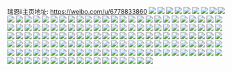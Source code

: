 瑞恩ii主页地址: https://weibo.com/u/6778833860 
![](https://wx4.sinaimg.cn/mw2000/007oLim0ly1h9g71hoxicj30zu25ohdu.jpg) 
![](https://wx4.sinaimg.cn/mw2000/007oLim0ly1h9dsjofvifj30oj0wq7da.jpg) 
![](https://wx4.sinaimg.cn/mw2000/007oLim0ly1h9dsl3kiymj32c035a4qs.jpg) 
![](https://wx4.sinaimg.cn/mw2000/007oLim0ly1h9dsl6nmycj32c036ue84.jpg) 
![](https://wx4.sinaimg.cn/mw2000/007oLim0ly1h9bnyzdbmfj31zc2n4hdv.jpg) 
![](https://wx4.sinaimg.cn/mw2000/007oLim0ly1h9bo2kzc4ij32c03401kz.jpg) 
![](https://wx4.sinaimg.cn/mw2000/007oLim0ly1h9bnyuqt4rj32c031u4qu.jpg) 
![](https://wx4.sinaimg.cn/mw2000/007oLim0ly1h9bnzfa68bj32au37ke85.jpg) 
![](https://wx4.sinaimg.cn/mw2000/007oLim0ly1h9bo07h1hsj32c036ie85.jpg) 
![](https://wx4.sinaimg.cn/mw2000/007oLim0ly1h9bnziqzodj32am37k4qt.jpg) 
![](https://wx4.sinaimg.cn/mw2000/007oLim0ly1h9bnz2hlxgj32as37jqv7.jpg) 
![](https://wx4.sinaimg.cn/mw2000/007oLim0ly1h96v4fy7hlj30u01t1jwf.jpg) 
![](https://wx4.sinaimg.cn/mw2000/007oLim0ly1h94nb3g92wj32802you0z.jpg) 
![](https://wx4.sinaimg.cn/mw2000/007oLim0ly1h94nb09w5ej30u0179gu2.jpg) 
![](https://wx4.sinaimg.cn/mw2000/007oLim0ly1h94nbishbaj32802yo7wk.jpg) 
![](https://wx4.sinaimg.cn/mw2000/007oLim0ly1h93d9jm3c7j30zu0o2jw9.jpg) 
![](https://wx4.sinaimg.cn/mw2000/007oLim0ly1h91503xwghj30u0140ahu.jpg) 
![](https://wx4.sinaimg.cn/mw2000/007oLim0ly1h91504gw9sj30u014048z.jpg) 
![](https://wx4.sinaimg.cn/mw2000/007oLim0ly1h915054qlpj30u014gti1.jpg) 
![](https://wx4.sinaimg.cn/mw2000/007oLim0ly1h91505kn4sj30u0140dl4.jpg) 
![](https://wx4.sinaimg.cn/mw2000/007oLim0ly1h91503iiqjj30u013rn27.jpg) 
![](https://wx4.sinaimg.cn/mw2000/007oLim0ly1h91505yc5lj30u013udkw.jpg) 
![](https://wx4.sinaimg.cn/mw2000/007oLim0ly1h91506bf3ij30u0140jy2.jpg) 
![](https://wx4.sinaimg.cn/mw2000/007oLim0ly1h9150e843bj30u0151ajn.jpg) 
![](https://wx4.sinaimg.cn/mw2000/007oLim0ly1h8xtng94c2j30u0140jxz.jpg) 
![](https://wx4.sinaimg.cn/mw2000/007oLim0ly1h8xtngrx3sj30u0140n2g.jpg) 
![](https://wx4.sinaimg.cn/mw2000/007oLim0ly1h8wjk43mg4j32802yox6r.jpg) 
![](https://wx4.sinaimg.cn/mw2000/007oLim0ly1h8wjk6t588j32802yohdv.jpg) 
![](https://wx4.sinaimg.cn/mw2000/007oLim0ly1h8wjkcdikcj32802yoe84.jpg) 
![](https://wx4.sinaimg.cn/mw2000/007oLim0ly1h8wjjx15fej32802yoqv7.jpg) 
![](https://wx4.sinaimg.cn/mw2000/007oLim0ly1h8unfjeqz3j31sc2dsb2a.jpg) 
![](https://wx4.sinaimg.cn/mw2000/007oLim0ly1h8tgvtwhqfj32802yohdv.jpg) 
![](https://wx4.sinaimg.cn/mw2000/007oLim0ly1h8tgvx4ncbj32yo2804qr.jpg) 
![](https://wx4.sinaimg.cn/mw2000/007oLim0ly1h8s2910mugj30u0140jws.jpg) 
![](https://wx4.sinaimg.cn/mw2000/007oLim0ly1h8s292sz7aj30u0140adm.jpg) 
![](https://wx4.sinaimg.cn/mw2000/007oLim0ly1h8s29x4p6mj30rp10ydjc.jpg) 
![](https://wx4.sinaimg.cn/mw2000/007oLim0ly1h8ohy122agj30u016ddl7.jpg) 
![](https://wx4.sinaimg.cn/mw2000/007oLim0ly1h8mjs21y3aj30rs7wq7wj.jpg) 
![](https://wx4.sinaimg.cn/mw2000/007oLim0ly1h8mjs0uad4j30u01407bm.jpg) 
![](https://wx4.sinaimg.cn/mw2000/007oLim0ly1h8kr16w5loj32dr36chdw.jpg) 
![](https://wx4.sinaimg.cn/mw2000/007oLim0ly1h8kr145o5uj32dr36chdw.jpg) 
![](https://wx4.sinaimg.cn/mw2000/007oLim0ly1h8kr11l7xxj328031ahdw.jpg) 
![](https://wx4.sinaimg.cn/mw2000/007oLim0ly1h8kr18yo9rj327s2x21kz.jpg) 
![](https://wx4.sinaimg.cn/mw2000/007oLim0ly1h8kr1brvv2j328030ub2b.jpg) 
![](https://wx4.sinaimg.cn/mw2000/007oLim0ly1h8kr1eqsbxj32802yo4qs.jpg) 
![](https://wx4.sinaimg.cn/mw2000/007oLim0ly1h8kr1hdheqj32802z6b2c.jpg) 
![](https://wx4.sinaimg.cn/mw2000/007oLim0ly1h8iyoowo6dj32312s14qq.jpg) 
![](https://wx4.sinaimg.cn/mw2000/007oLim0ly1h8iyoziilej328031i1kz.jpg) 
![](https://wx4.sinaimg.cn/mw2000/007oLim0ly1h8iyp28u2hj32802yob2b.jpg) 
![](https://wx4.sinaimg.cn/mw2000/007oLim0ly1h8iyp4jvuoj32802yoe83.jpg) 
![](https://wx4.sinaimg.cn/mw2000/007oLim0ly1h8iyp5qd6lj3280332npe.jpg) 
![](https://wx4.sinaimg.cn/mw2000/007oLim0ly1h8iyon3xcij32802yob2b.jpg) 
![](https://wx4.sinaimg.cn/mw2000/007oLim0ly1h8iyp7leuqj32802yo7wj.jpg) 
![](https://wx4.sinaimg.cn/mw2000/007oLim0ly1h8iyox1lxhj32802yo4qs.jpg) 
![](https://wx4.sinaimg.cn/mw2000/007oLim0ly1h8iyp9w5jaj32802yonpf.jpg) 
![](https://wx4.sinaimg.cn/mw2000/007oLim0ly1h8iyosifrej32802you10.jpg) 
![](https://wx4.sinaimg.cn/mw2000/007oLim0ly1h8i80lbenhj32802yo4qs.jpg) 
![](https://wx4.sinaimg.cn/mw2000/007oLim0ly1h8i80ja8v6j32802z6b2c.jpg) 
![](https://wx4.sinaimg.cn/mw2000/007oLim0ly1h8bthp67lvj30u014g7gk.jpg) 
![](https://wx4.sinaimg.cn/mw2000/007oLim0ly1h8bthn0brhj30u014yqah.jpg) 
![](https://wx4.sinaimg.cn/mw2000/007oLim0ly1h8bthnrhe6j30u014a7g6.jpg) 
![](https://wx4.sinaimg.cn/mw2000/007oLim0ly1h8bthkbttjj30u0140gvk.jpg) 
![](https://wx4.sinaimg.cn/mw2000/007oLim0ly1h8bthpqleej30u0140al9.jpg) 
![](https://wx4.sinaimg.cn/mw2000/007oLim0ly1h8bthqiaymj30u0140gyb.jpg) 
![](https://wx4.sinaimg.cn/mw2000/007oLim0ly1h8btieudrrj30u0140wm7.jpg) 
![](https://wx4.sinaimg.cn/mw2000/007oLim0ly1h8akqtkdr3j30u01400ya.jpg) 
![](https://wx4.sinaimg.cn/mw2000/007oLim0ly1h8akqu0yh1j30u0140n25.jpg) 
![](https://wx4.sinaimg.cn/mw2000/007oLim0ly1h89m32hpc0j32c0340kjn.jpg) 
![](https://wx4.sinaimg.cn/mw2000/007oLim0ly1h89m34a4hgj32c03407wj.jpg) 
![](https://wx4.sinaimg.cn/mw2000/007oLim0ly1h89m3buzvej32c03401kz.jpg) 
![](https://wx4.sinaimg.cn/mw2000/007oLim0ly1h89m305brpj31vo2i8qv5.jpg) 
![](https://wx4.sinaimg.cn/mw2000/007oLim0ly1h89m388t4oj32c0340e83.jpg) 
![](https://wx4.sinaimg.cn/mw2000/007oLim0ly1h89m3cjlamj31x22k3kjl.jpg) 
![](https://wx4.sinaimg.cn/mw2000/007oLim0ly1h89m36fodzj31m926qqv5.jpg) 
![](https://wx4.sinaimg.cn/mw2000/007oLim0ly1h89m3a95tsj31z52mvnpd.jpg) 
![](https://wx4.sinaimg.cn/mw2000/007oLim0ly1h89m39d7arj31z12mp4qq.jpg) 
![](https://wx4.sinaimg.cn/mw2000/007oLim0ly1h88or7luroj32802y6qv7.jpg) 
![](https://wx4.sinaimg.cn/mw2000/007oLim0ly1h88or9u281j32802yox6r.jpg) 
![](https://wx4.sinaimg.cn/mw2000/007oLim0ly1h84th988chj32802yohdv.jpg) 
![](https://wx4.sinaimg.cn/mw2000/007oLim0ly1h84tj2kqo9j32802yoe83.jpg) 
![](https://wx4.sinaimg.cn/mw2000/007oLim0ly1h84tjps5kkj30zu0m2dj3.jpg) 
![](https://wx4.sinaimg.cn/mw2000/007oLim0ly1h7utp41tv8j32802yohdv.jpg) 
![](https://wx4.sinaimg.cn/mw2000/007oLim0ly1h7utoolv6jj32802yokjn.jpg) 
![](https://wx4.sinaimg.cn/mw2000/007oLim0ly1h7utou3xbvj32802yoqv7.jpg) 
![](https://wx4.sinaimg.cn/mw2000/007oLim0ly1h7utow61s7j32802yoe83.jpg) 
![](https://wx4.sinaimg.cn/mw2000/007oLim0ly1h7utox5sn2j32c03404qq.jpg) 
![](https://wx4.sinaimg.cn/mw2000/007oLim0ly1h7utoqgcp0j32802yonpf.jpg) 
![](https://wx4.sinaimg.cn/mw2000/007oLim0ly1h7utoz4534j32c03404qq.jpg) 
![](https://wx4.sinaimg.cn/mw2000/007oLim0ly1h7utp04bn2j32c0340b2a.jpg) 
![](https://wx4.sinaimg.cn/mw2000/007oLim0ly1h7utp2c6ejj319k19kn6m.jpg) 
![](https://wx4.sinaimg.cn/mw2000/007oLim0ly1h7usxcurduj30zu25o7wh.jpg) 
![](https://wx4.sinaimg.cn/mw2000/007oLim0ly1h7us4e46vaj31it212hdt.jpg) 
![](https://wx4.sinaimg.cn/mw2000/007oLim0ly1h7us4f0o4cj32802yohdv.jpg) 
![](https://wx4.sinaimg.cn/mw2000/007oLim0ly1h7us4h22dsj32802yo4qr.jpg) 
![](https://wx4.sinaimg.cn/mw2000/007oLim0ly1h7us4hw3boj32802you0y.jpg) 
![](https://wx4.sinaimg.cn/mw2000/007oLim0ly1h7q2b3x83dj31j121dn96.jpg) 
![](https://wx4.sinaimg.cn/mw2000/007oLim0ly1h7q2b3nwqcj30ra10egvb.jpg) 
![](https://wx4.sinaimg.cn/mw2000/007oLim0ly1h7q2b47i5dj315v1jtnj3.jpg) 
![](https://wx4.sinaimg.cn/mw2000/007oLim0ly1h7q2b74zrlj32if36cnpg.jpg) 
![](https://wx4.sinaimg.cn/mw2000/007oLim0ly1h7q2bb0xqrj32802yokjn.jpg) 
![](https://wx4.sinaimg.cn/mw2000/007oLim0ly1h7q2b357pwj32802yonpf.jpg) 
![](https://wx4.sinaimg.cn/mw2000/007oLim0ly1h7q2bedxg7j325x2p6u0y.jpg) 
![](https://wx4.sinaimg.cn/mw2000/007oLim0ly1h7oppzwkplj30u0140n29.jpg) 
![](https://wx4.sinaimg.cn/mw2000/007oLim0ly1h7opq0pbqvj30u0137qci.jpg) 
![](https://wx4.sinaimg.cn/mw2000/007oLim0ly1h7oppxgs0oj30u01hcaof.jpg) 
![](https://wx4.sinaimg.cn/mw2000/007oLim0ly1h7oprxmmenj30u01t0gv5.jpg) 
![](https://wx4.sinaimg.cn/mw2000/007oLim0ly1h7m761p6w1j32802you0z.jpg) 
![](https://wx4.sinaimg.cn/mw2000/007oLim0ly1h7m765mtxqj32802yokjo.jpg) 
![](https://wx4.sinaimg.cn/mw2000/007oLim0ly1h7ku5b58cdj30u01t1gsv.jpg) 
![](https://wx4.sinaimg.cn/mw2000/007oLim0ly1h7kdbrirtgj30zk1bfdps.jpg) 
![](https://wx4.sinaimg.cn/mw2000/007oLim0ly1h7kdbrpixvj30zk1bfti4.jpg) 
![](https://wx4.sinaimg.cn/mw2000/007oLim0ly1h6v1w4g9rij32802yoqgx.jpg) 
![](https://wx4.sinaimg.cn/mw2000/007oLim0ly1h6v1v68cepj32802yok42.jpg) 
![](https://wx4.sinaimg.cn/mw2000/007oLim0ly1h6v1vkjo6dj32802yones.jpg) 
![](https://wx4.sinaimg.cn/mw2000/007oLim0ly1h6r8kqk8tpj30u0140448.jpg) 
![](https://wx4.sinaimg.cn/mw2000/007oLim0ly1h6r8kq16s5j30u0163aha.jpg) 
![](https://wx4.sinaimg.cn/mw2000/007oLim0ly1h6r8kr11anj30u00w9ta9.jpg) 
![](https://wx4.sinaimg.cn/mw2000/007oLim0ly1h6r8kri4vaj30u014145o.jpg) 
![](https://wx4.sinaimg.cn/mw2000/007oLim0ly1h6r8ku3530j30u0144gr0.jpg) 
![](https://wx4.sinaimg.cn/mw2000/007oLim0ly1h6r8ks0ebyj30u015vq9n.jpg) 
![](https://wx4.sinaimg.cn/mw2000/007oLim0ly1h6r8ksig7dj30u015qgnh.jpg) 
![](https://wx4.sinaimg.cn/mw2000/007oLim0ly1h6r8ktnnnij30u014044j.jpg) 
![](https://wx4.sinaimg.cn/mw2000/007oLim0ly1h6r8m0g8x3j30u0140aff.jpg) 
![](https://wx4.sinaimg.cn/mw2000/007oLim0ly1h6na4b7gjfj30u0140gr6.jpg) 
![](https://wx4.sinaimg.cn/mw2000/007oLim0ly1h6na4c0f37j30u01hcdoy.jpg) 
![](https://wx4.sinaimg.cn/mw2000/007oLim0ly1h6na4cq3i3j30u0140k08.jpg) 
![](https://wx4.sinaimg.cn/mw2000/007oLim0ly1h6na4dkmz8j30u014lqdx.jpg) 
![](https://wx4.sinaimg.cn/mw2000/007oLim0ly1h6na4e6sr9j30u014mn0u.jpg) 
![](https://wx4.sinaimg.cn/mw2000/007oLim0ly1h6jik57zbbj328032zkjn.jpg) 
![](https://wx4.sinaimg.cn/mw2000/007oLim0ly1h6jik2ixcbj3280327npf.jpg) 
![](https://wx4.sinaimg.cn/mw2000/007oLim0ly1h6jio550dtj32802yodrp.jpg) 
![](https://wx4.sinaimg.cn/mw2000/007oLim0ly1h6jio2n61rj32c0340dn9.jpg) 
![](https://wx4.sinaimg.cn/mw2000/007oLim0ly1h6jis7tzyyj32802yo4qt.jpg) 
![](https://wx4.sinaimg.cn/mw2000/007oLim0ly1h6jis9oed7j32802yokjn.jpg) 
![](https://wx4.sinaimg.cn/mw2000/007oLim0ly1h6jisb1nwuj32802yokjl.jpg) 
![](https://wx4.sinaimg.cn/mw2000/007oLim0ly1h54dpxonm9j30ty13y7gp.jpg) 
![](https://wx4.sinaimg.cn/mw2000/007oLim0ly1h54dnfdthgj30u013yn85.jpg) 
![](https://wx4.sinaimg.cn/mw2000/007oLim0ly1h54dnfo4buj30u013y7cv.jpg) 
![](https://wx4.sinaimg.cn/mw2000/007oLim0ly1h54dnezd25j30u0140tit.jpg) 
![](https://wx4.sinaimg.cn/mw2000/007oLim0ly1h54dorh0gej30mi0u0wjx.jpg) 
![](https://wx4.sinaimg.cn/mw2000/007oLim0ly1h54dngl4w2j315z1jze40.jpg) 
![](https://wx4.sinaimg.cn/mw2000/007oLim0ly1h54dnelhajj31sc2ds7wh.jpg) 
![](https://wx4.sinaimg.cn/mw2000/007oLim0ly1h54dnkmxcxj32be340e83.jpg) 
![](https://wx4.sinaimg.cn/mw2000/007oLim0ly1h54dnll8y7j32b03401ky.jpg) 
![](https://wx4.sinaimg.cn/mw2000/007oLim0ly1h54dnngoz5j31sc2dsqv6.jpg) 
![](https://wx4.sinaimg.cn/mw2000/007oLim0gy1h3tt22apl8j30u014049u.jpg) 
![](https://wx4.sinaimg.cn/mw2000/007oLim0gy1h3tt1zhqkdj30u01407h6.jpg) 
![](https://wx4.sinaimg.cn/mw2000/007oLim0gy1h3tt20ndqxj30u0140dno.jpg) 
![](https://wx4.sinaimg.cn/mw2000/007oLim0gy1h3tt1xenpfj30u0140130.jpg) 
![](https://wx4.sinaimg.cn/mw2000/007oLim0gy1h3syam264uj30u014ngxf.jpg) 
![](https://wx4.sinaimg.cn/mw2000/007oLim0gy1h3syaputu6j30u0140qeu.jpg) 
